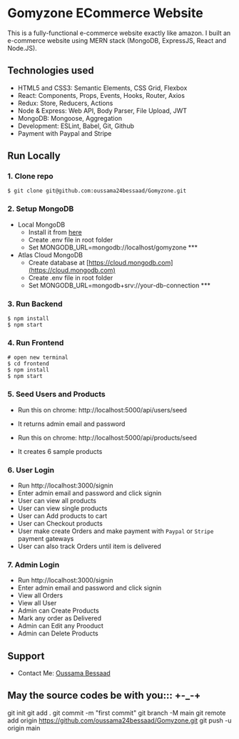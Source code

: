 # Gomyzone ECommerce Website

This is a fully-functional e-commerce website exactly like amazon. I built an e-commerce website using MERN stack (MongoDB, ExpressJS, React and Node.JS).


## Technologies used

- HTML5 and CSS3: Semantic Elements, CSS Grid, Flexbox
- React: Components, Props, Events, Hooks, Router, Axios
- Redux: Store, Reducers, Actions
- Node & Express: Web API, Body Parser, File Upload, JWT
- MongoDB: Mongoose, Aggregation
- Development: ESLint, Babel, Git, Github
- Payment with Paypal and Stripe

## Run Locally

### 1. Clone repo

```
$ git clone git@github.com:oussama24bessaad/Gomyzone.git
```

### 2. Setup MongoDB

- Local MongoDB
  - Install it from [here](https://www.mongodb.com/try/download/community)
  - Create .env file in root folder
  - Set MONGODB_URL=mongodb://localhost/gomyzone  ***
- Atlas Cloud MongoDB
  - Create database at [https://cloud.mongodb.com](https://cloud.mongodb.com)
  - Create .env file in root folder
  - Set MONGODB_URL=mongodb+srv://your-db-connection  ***

### 3. Run Backend

```
$ npm install
$ npm start
```

### 4. Run Frontend

```
# open new terminal
$ cd frontend
$ npm install
$ npm start
```

### 5. Seed Users and Products

- Run this on chrome: http://localhost:5000/api/users/seed
- It returns admin email and password

- Run this on chrome: http://localhost:5000/api/products/seed
- It creates 6 sample products


### 6. User Login
- Run http://localhost:3000/signin
- Enter admin email and password and click signin
- User can view all products
- User can view single products
- User can Add products to cart
- User can Checkout products
- User make create Orders and make payment with `Paypal` or `Stripe` payment gateways
- User can also track Orders until item is delivered


### 7. Admin Login

- Run http://localhost:3000/signin
- Enter admin email and password and click signin
- View all Orders
- View all User
- Admin can Create Products
- Mark any order as Delivered
- Admin can Edit any Prooduct
- Admin can Delete Products

## Support

- Contact Me: [Oussama Bessaad](oussama24bessaad@gmail.com)

## May the source codes be with you::: +-_-+

git init
git add .
git commit -m "first commit"
git branch -M main
git remote add origin https://github.com/oussama24bessaad/Gomyzone.git
git push -u origin main